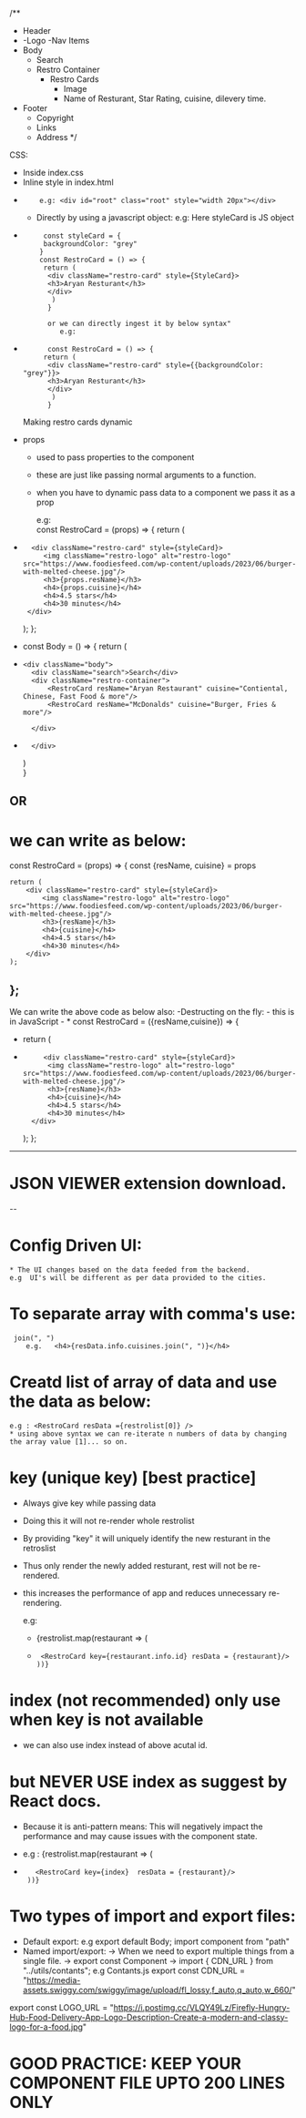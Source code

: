 /**
 * Header
 *  -Logo
    -Nav Items
 * Body
    - Search
    - Restro Container
      - Restro Cards
         - Image
         - Name of Resturant, Star Rating, cuisine, dilevery time.
 * Footer
     -  Copyright
     -  Links
     -  Address 
 */

 CSS:
   - Inside index.css
   - Inline style in index.html
 *         e.g: <div id="root" class="root" style="width 20px"></div>
   - Directly by using a javascript object:
            e.g: Here styleCard is JS object
*          const styleCard = {
           backgroundColor: "grey"
          }
          const RestroCard = () => {
           return (
            <div className="restro-card" style={StyleCard}>
            <h3>Aryan Resturant</h3>
            </div>
             )
            }

            or we can directly ingest it by below syntax"
               e.g:
*           const RestroCard = () => {
           return (
            <div className="restro-card" style={{backgroundColor: "grey"}}>
            <h3>Aryan Resturant</h3>
            </div>
             )
            }
    Making restro cards dynamic     
- props
     -  used to pass properties to the component
     - these are just like passing normal arguments to a function.
     - when you have to dynamic pass data to a component we pass it as a prop
      
         e.g:  
         const RestroCard = (props) => {
    return (
 *       <div className="restro-card" style={styleCard}>
            <img className="restro-logo" alt="restro-logo" src="https://www.foodiesfeed.com/wp-content/uploads/2023/06/burger-with-melted-cheese.jpg"/>
            <h3>{props.resName}</h3>
            <h4>{props.cuisine}</h4>
            <h4>4.5 stars</h4>
            <h4>30 minutes</h4>
        </div>
    );
};     
         
*    const Body = () => {
    return (
 *     <div className="body">
         <div className="search">Search</div>
         <div className="restro-container">
             <RestroCard resName="Aryan Restaurant" cuisine="Contiental, Chinese, Fast Food & more"/>
             <RestroCard resName="McDonalds" cuisine="Burger, Fries & more"/>
             
         </div>
*       </div>
    )  
}

OR
------------
# we can write as below:
const RestroCard = (props) => {
const {resName, cuisine} = props

    return (
        <div className="restro-card" style={styleCard}>
            <img className="restro-logo" alt="restro-logo" src="https://www.foodiesfeed.com/wp-content/uploads/2023/06/burger-with-melted-cheese.jpg"/>
            <h3>{resName}</h3>
            <h4>{cuisine}</h4>
            <h4>4.5 stars</h4>
            <h4>30 minutes</h4>
        </div>
    );
};
----------------
We can write the above code as below also:
-Destructing on the fly:
      - this is in JavaScript
      - 
    *     const RestroCard = ({resName,cuisine}) => {
*    return (
*          <div className="restro-card" style={styleCard}>
            <img className="restro-logo" alt="restro-logo" src="https://www.foodiesfeed.com/wp-content/uploads/2023/06/burger-with-melted-cheese.jpg"/>
            <h3>{resName}</h3>
            <h4>{cuisine}</h4>
            <h4>4.5 stars</h4>
            <h4>30 minutes</h4>
        </div>
    );
};     
         
-----
# JSON VIEWER extension download.
--
# Config Driven UI:
    * The UI changes based on the data feeded from the backend.
    e.g  UI's will be different as per data provided to the cities.

# To separate array with comma's use:
     join(", ") 
        e.g.   <h4>{resData.info.cuisines.join(", ")}</h4>  

# Creatd list of array of data and use the data as below:
    e.g : <RestroCard resData ={restrolist[0]} />
    * using above syntax we can re-iterate n numbers of data by changing the array value [1]... so on. 

# key (unique key) [best practice]
  * Always give key while passing data
  * Doing this it will not re-render whole restrolist
  * By providing "key" it will uniquely identify the new resturant in the retroslist
  * Thus only render the newly added resturant, rest will not be re-rendered.
  * this increases the performance of app and reduces unnecessary re-rendering.

     e.g: 
      * {restrolist.map(restaurant => (
       *      <RestroCard key={restaurant.info.id} resData = {restaurant}/> 
             ))}

# index (not recommended) only use when key is not available
   * we can also use index instead of above acutal id. 
   # but NEVER USE index as suggest by React docs.
   * Because it is anti-pattern means:
         This will negatively impact the performance and may cause issues with the component state.


*    e.g : 
 {restrolist.map(restaurant => (
 *        <RestroCard key={index}  resData = {restaurant}/>
        ))}

# Two types of import and export files:
 * Default export:
    e.g  export default Body;
    import component from "path"
 * Named import/export:
    -> When we need to export multiple things from a single file.
    -> export const Component
    -> import { CDN_URL } from "../utils/contants";
    e.g    Contants.js
    export const CDN_URL =
"https://media-assets.swiggy.com/swiggy/image/upload/fl_lossy,f_auto,q_auto,w_660/"

export const LOGO_URL = 
"https://i.postimg.cc/VLQY49Lz/Firefly-Hungry-Hub-Food-Delivery-App-Logo-Description-Create-a-modern-and-classy-logo-for-a-food.jpg"

# GOOD PRACTICE: KEEP YOUR COMPONENT FILE UPTO 200 LINES ONLY


